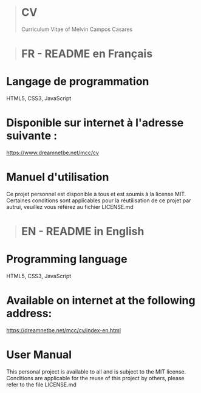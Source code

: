 ># CV
>
>Curriculum Vitae of Melvin Campos Casares

># FR - README en Français

Langage de programmation
==
HTML5, CSS3, JavaScript

Disponible sur internet à l'adresse suivante :
==
https://www.dreamnetbe.net/mcc/cv

Manuel d'utilisation
==
Ce projet personnel est disponible à tous et est soumis à la license MIT.
Certaines conditions sont applicables pour la réutilisation de ce projet par autrui, veuillez vous référez au fichier LICENSE.md

># EN - README in English

Programming language
==
HTML5, CSS3, JavaScript

Available on internet at the following address:
==
https://dreamnetbe.net/mcc/cv/index-en.html

User Manual
==
This personal project is available to all and is subject to the MIT license.
Conditions are applicable for the reuse of this project by others, please refer to the file LICENSE.md
